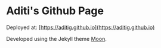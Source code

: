 # Aditi's Github Page 

Deployed at: [https://aditig.github.io](https://aditig.github.io)  


Developed using the Jekyll theme [Moon](https://taylantatli.github.io/Moon).
